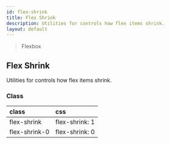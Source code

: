 ```yaml
---
id: flex-shrink
title: Flex Shrink
description: Utilities for controls how flex items shrink.
layout: default
---
```


> Flexbox

## Flex Shrink

Utilities for controls how flex items shrink.

### Class

| <span class="px-3 py-1 text-white bg-charcoal-100 rounded-full">class</span> | <span class="px-3 py-1 text-white bg-charcoal-100 rounded-full">css</span> |
|:--|:--|
| flex-shrink | flex-shrink: 1 |
| flex-shrink-0 | flex-shrink: 0 |
